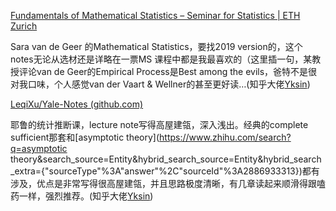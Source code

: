 [Fundamentals of Mathematical Statistics – Seminar for Statistics | ETH Zurich](https://stat.ethz.ch/lectures/as19/mathstat.php)

Sara van de Geer 的Mathematical Statistics，要找2019 version的，这个notes无论从选材还是详略在一票MS 课程中都是我最喜欢的（这里插一句，某教授评论van de Geer的Empirical Process是Best among the evils，爸特不是很对我口味，个人感觉van der Vaart & Wellner的甚至更好读…(知乎大佬[Yksin](https://www.zhihu.com/people/liu-zong-hong))

[LeqiXu/Yale-Notes (github.com)](https://github.com/LeqiXu/Yale-Notes)

耶鲁的统计推断课，lecture note写得高屋建瓴，深入浅出。经典的complete sufficient那套和[asymptotic theory](https://www.zhihu.com/search?q=asymptotic theory&search_source=Entity&hybrid_search_source=Entity&hybrid_search_extra={"sourceType"%3A"answer"%2C"sourceId"%3A2886933313})都有涉及，优点是非常写得很高屋建瓴，并且思路极度清晰，有几章读起来顺滑得跟嗑药一样，强烈推荐。(知乎大佬[Yksin](https://www.zhihu.com/people/liu-zong-hong))